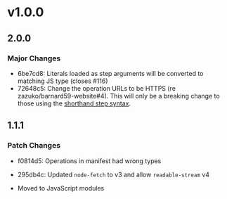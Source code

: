 # v1.0.0

## 2.0.0

### Major Changes

- 6be7cd8: Literals loaded as step arguments will be converted to matching JS type (closes #116)
- 72648c5: Change the operation URLs to be HTTPS (re zazuko/barnard59-website#4).
  This will only be a breaking change to those using the [shorthand step syntax](https://data-centric.zazuko.com/docs/workflows/explanations/simplified-syntax).

## 1.1.1

### Patch Changes

- f0814d5: Operations in manifest had wrong types
- 295db4c: Updated `node-fetch` to v3 and allow `readable-stream` v4

- Moved to JavaScript modules

